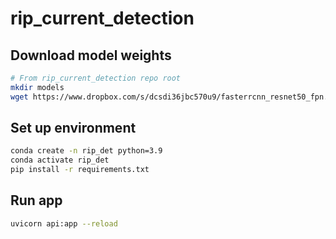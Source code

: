 # rip_current_detection

## Download model weights

```sh
# From rip_current_detection repo root
mkdir models
wget https://www.dropbox.com/s/dcsdi36jbc570u9/fasterrcnn_resnet50_fpn.pt -O models/fasterrcnn_resnet50_fpn.pt
```

## Set up environment

```sh
conda create -n rip_det python=3.9
conda activate rip_det
pip install -r requirements.txt
```

## Run app

```sh
uvicorn api:app --reload
```
